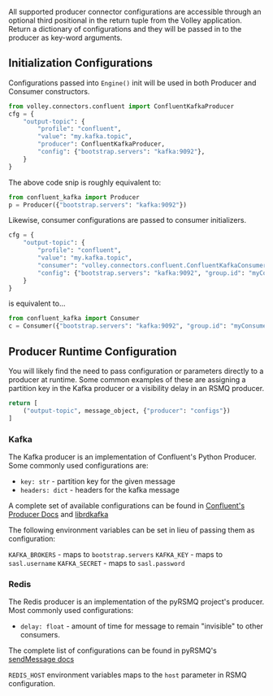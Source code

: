 All supported producer connector configurations are accessible through an optional third positional in the return tuple from the Volley application. Return a dictionary of configurations and they will be passed in to the producer as key-word arguments.

## Initialization Configurations

Configurations passed into `Engine()` init will be used in both Producer and Consumer constructors.

```python hl_lines="5"
from volley.connectors.confluent import ConfluentKafkaProducer
cfg = {
    "output-topic": {
        "profile": "confluent",
        "value": "my.kafka.topic",
        "producer": ConfluentKafkaProducer,
        "config": {"bootstrap.servers": "kafka:9092"},
    }
}
```

The above code snip is roughly equivalent to:

```python hl_lines="2"
from confluent_kafka import Producer
p = Producer({"bootstrap.servers": "kafka:9092"})
```

Likewise, consumer configurations are passed to consumer initializers.

```python hl_lines="5"
cfg = {
    "output-topic": {
        "profile": "confluent",
        "value": "my.kafka.topic",
        "consumer": "volley.connectors.confluent.ConfluentKafkaConsumer",
        "config": {"bootstrap.servers": "kafka:9092", "group.id": "myConsumerGroup"},
    }
}
```
is equivalent to...

```python hl_lines="2"
from confluent_kafka import Consumer
c = Consumer({"bootstrap.servers": "kafka:9092", "group.id": "myConsumerGroup"})
```

## Producer Runtime Configuration
You will likely find the need to pass configuration or parameters directly to a producer at runtime. Some common examples of these are assigning a partition key in the Kafka producer or a visibility delay in an RSMQ producer.

```python 
return [
    ("output-topic", message_object, {"producer": "configs"})
]
```

### Kafka
The Kafka producer is an implementation of Confluent's Python Producer. Some commonly used configurations are:
- `key: str` - partition key for the given message
- `headers: dict` - headers for the kafka message

A complete set of available configurations can be found in [Confluent's Producer Docs](https://docs.confluent.io/platform/current/clients/confluent-kafka-python/html/index.html#producer) and [librdkafka](https://github.com/edenhill/librdkafka/blob/master/CONFIGURATION.md)

The following environment variables can be set in lieu of passing them as configuration:

`KAFKA_BROKERS` - maps to `bootstrap.servers`
`KAFKA_KEY` - maps to `sasl.username`
`KAFKA_SECRET` - maps to `sasl.password`

### Redis
The Redis producer is an implementation of the pyRSMQ project's producer. Most commonly used configurations:
- `delay: float` - amount of time for message to remain "invisible" to other consumers.

The complete list of configurations can be found in pyRSMQ's [sendMessage docs](https://github.com/mlasevich/PyRSMQ#redissmq-controller-api-usage)

`REDIS_HOST` environment variables maps to the `host` parameter in RSMQ configuration.